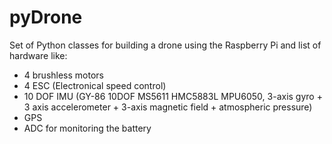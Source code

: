 pyDrone
=======


Set of Python classes for building a drone using the Raspberry Pi and list of hardware like:
- 4 brushless motors
- 4 ESC (Electronical speed control)
- 10 DOF IMU (GY-86 10DOF MS5611 HMC5883L MPU6050, 3-axis gyro + 3 axis accelerometer + 3-axis magnetic field + atmospheric pressure)
- GPS
- ADC for monitoring the battery
